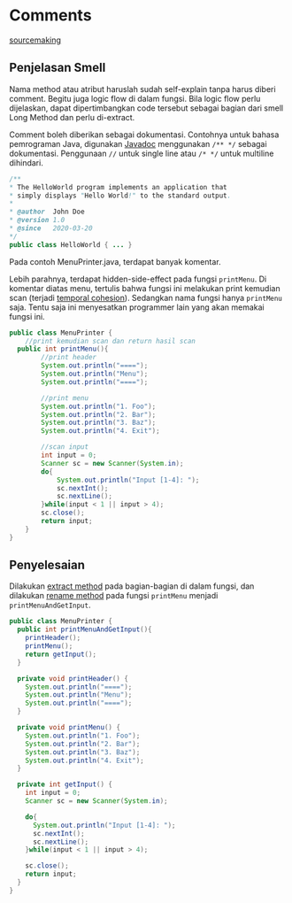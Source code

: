 # Comments

[sourcemaking](https://sourcemaking.com/refactoring/smells/comments)

## Penjelasan Smell

Nama method atau atribut haruslah sudah self-explain tanpa harus diberi comment. Begitu juga logic flow di dalam fungsi. Bila logic flow perlu dijelaskan, dapat dipertimbangkan code tersebut sebagai bagian dari smell Long Method dan perlu di-extract.

Comment boleh diberikan sebagai dokumentasi. Contohnya untuk bahasa pemrograman Java, digunakan [Javadoc](https://www.tutorialspoint.com/java/java_documentation.htm) menggunakan `/** */` sebagai dokumentasi. Penggunaan `//` untuk single line atau `/* */` untuk multiline dihindari.

```java
/**
* The HelloWorld program implements an application that
* simply displays "Hello World!" to the standard output.
*
* @author  John Doe
* @version 1.0
* @since   2020-03-20
*/
public class HelloWorld { ... }
```

Pada contoh <github-url to="before/MenuPrinter.java">MenuPrinter.java</github-url>, terdapat banyak komentar.

Lebih parahnya, terdapat hidden-side-effect pada fungsi `printMenu`. Di komentar diatas menu, tertulis bahwa fungsi ini melakukan print kemudian scan (terjadi [temporal cohesion](<https://en.wikipedia.org/wiki/Cohesion_(computer_science)>)). Sedangkan nama fungsi hanya `printMenu` saja. Tentu saja ini menyesatkan programmer lain yang akan memakai fungsi ini.

<Tabs>
<Tab name="menuPrinter" text="MenuPrinter.java">

```java
public class MenuPrinter {
	//print kemudian scan dan return hasil scan
  public int printMenu(){
		//print header
		System.out.println("====");
		System.out.println("Menu");
		System.out.println("====");

		//print menu
		System.out.println("1. Foo");
		System.out.println("2. Bar");
		System.out.println("3. Baz");
		System.out.println("4. Exit");

		//scan input
		int input = 0;
		Scanner sc = new Scanner(System.in);
		do{
			System.out.println("Input [1-4]: ");
			sc.nextInt();
			sc.nextLine();
		}while(input < 1 || input > 4);
		sc.close();
		return input;
	}
}
```

</Tab>
</Tabs>

## Penyelesaian

Dilakukan [extract method](https://sourcemaking.com/refactoring/extract-method) pada bagian-bagian di dalam fungsi, dan dilakukan [rename method](https://sourcemaking.com/refactoring/rename-method) pada fungsi `printMenu` menjadi `printMenuAndGetInput`.

<Tabs>
<Tab name="menuPrinter" text="MenuPrinter.java">

```java
public class MenuPrinter {
  public int printMenuAndGetInput(){
    printHeader();
    printMenu();
    return getInput();
  }

  private void printHeader() {
    System.out.println("====");
    System.out.println("Menu");
    System.out.println("====");
  }

  private void printMenu() {
    System.out.println("1. Foo");
    System.out.println("2. Bar");
    System.out.println("3. Baz");
    System.out.println("4. Exit");
  }

  private int getInput() {
    int input = 0;
    Scanner sc = new Scanner(System.in);

    do{
      System.out.println("Input [1-4]: ");
      sc.nextInt();
      sc.nextLine();
    }while(input < 1 || input > 4);

    sc.close();
    return input;
  }
}
```

</Tab>
</Tabs>
